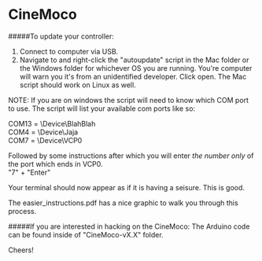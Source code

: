 CineMoco
========
#####To update your controller:
1. Connect to computer via USB.
2. Navigate to and right-click the "autoupdate" script in the Mac folder or 
the Windows folder for whichever OS you are running. You're computer will warn you it's from an unidentified developer.  Click open.   The Mac script should 
work on Linux as well.

NOTE: If you are on windows the script will need to know which COM port to use.  The script will list your available com ports like so:

COM13 = \Device\BlahBlah  
COM4 = \Device\Jaja  
COM7 = \Device\VCP0  

Followed by some instructions after which you will enter _the number only_ of the port which ends in VCP0.  
"7" + "Enter"

Your terminal should now appear as if it is having a seisure.  This is good.

The easier_instructions.pdf has a nice graphic to walk you through this process.



#####If you are interested in hacking on the CineMoco:
The Arduino code can be found inside of "CineMoco-vX.X" folder.

Cheers!
